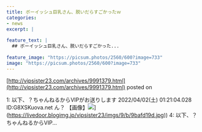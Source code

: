 ```yaml
---
title: ボーイッシュ巨乳さん、脱いだらすごかったｗ
categories:
- news
excerpt: |
  
feature_text: |
  ## ボーイッシュ巨乳さん、脱いだらすごかった...
  
feature_image: "https://picsum.photos/2560/600?image=733"
image: "https://picsum.photos/2560/600?image=733"
---
```


[http://vipsister23.com/archives/9991379.html](http://vipsister23.com/archives/9991379.html)
posted on 

<!--more-->

1: 以下、？ちゃんねるからVIPがお送りします 2022/04/02(土) 01:21:04.028 ID:G8XSKuova.net ん？ 【画像】![](https://livedoor.blogimg.jp/vipsister23/imgs/7/3/7394af7e.jpg[https://livedoor.blogimg.jp/vipsister23/imgs/9/b/9bafd19d.jpg)](https://livedoor.blogimg.jp/vipsister23/imgs/9/b/9bafd19d.jpg)) 4: 以下、？ちゃんねるからVIP...
